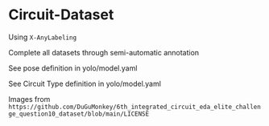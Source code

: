 # Circuit-Dataset

Using `X-AnyLabeling`

Complete all datasets through semi-automatic annotation

See pose definition in yolo/model.yaml

See Circuit Type definition in yolo/model.yaml

Images from `https://github.com/DuGuMonkey/6th_integrated_circuit_eda_elite_challenge_question10_dataset/blob/main/LICENSE`